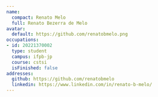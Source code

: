 ```yaml
---
name:
  compact: Renato Melo
  full: Renato Bezerra de Melo
avatar:
  default: https://github.com/renatobmelo.png
occupations:
- id: 20221370002
  type: student
  campus: ifpb-jp
  course: cstsi
  isFinished: false
addresses:
  github: https://github.com/renatobmelo
  linkedin: https://www.linkedin.com/in/renato-b-melo/
---
```


